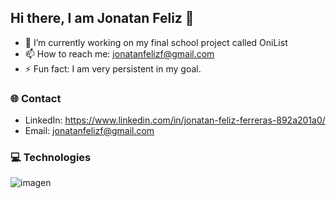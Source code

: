 ## Hi there, I am Jonatan Feliz 👋
- 🔭 I’m currently working on my final school project called OniList
- 📫 How to reach me: jonatanfelizf@gmail.com
- ⚡ Fun fact: I am very persistent in my goal.

### 🌐 Contact
- LinkedIn: https://www.linkedin.com/in/jonatan-feliz-ferreras-892a201a0/
- Email: jonatanfelizf@gmail.com

### 💻 Technologies


<!--
**JonatanFeliz/JonatanFeliz** is a ✨ _special_ ✨ repository because its `README.md` (this file) appears on your GitHub profile.

Here are some ideas to get you started:

- 🔭 I’m currently working on my final school project called OniList
- 🌱 I’m currently learning React and Laravel
- 👯 I’m looking to collaborate on ...
- 🤔 I’m looking for help with ...
- 💬 Ask me about ...
- 📫 How to reach me: jonatanfelizf@gmail.com
- 😄 Pronouns: ...
- ⚡ Fun fact: I am very persistent in my goal.
-->
![imagen](https://github.com/JonatanFeliz/JonatanFeliz/assets/92715144/59004314-09a6-44ce-8af1-2f8dc692619d)
